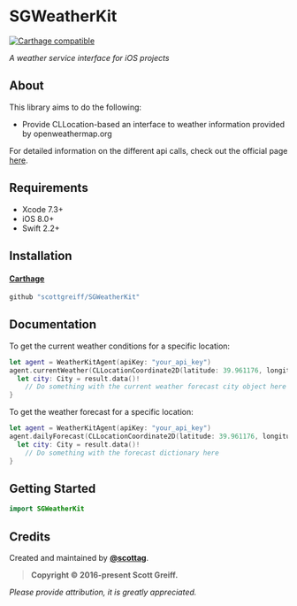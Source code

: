 # SGWeatherKit

[![Carthage compatible](https://img.shields.io/badge/Carthage-compatible-4BC51D.svg?style=flat)](https://github.com/Carthage/Carthage)

*A weather service interface for iOS projects*

## About

This library aims to do the following:

* Provide CLLocation-based an interface to weather information provided by openweathermap.org

For detailed information on the different api calls, check out the official page [here](http://openweathermap.org).

## Requirements

* Xcode 7.3+
* iOS 8.0+
* Swift 2.2+

## Installation

#### [Carthage](https://github.com/Carthage/Carthage)

````bash
github "scottgreiff/SGWeatherKit"
````

## Documentation

To get the current weather conditions for a specific location:

```swift
let agent = WeatherKitAgent(apiKey: "your_api_key")
agent.currentWeather(CLLocationCoordinate2D(latitude: 39.961176, longitude: -82.998794)) { result in
  let city: City = result.data()!
	// Do something with the current weather forecast city object here
}
```

To get the weather forecast for a specific location:

```swift
let agent = WeatherKitAgent(apiKey: "your_api_key")
agent.dailyForecast(CLLocationCoordinate2D(latitude: 39.961176, longitude: -82.998794)) { result in
  let city: City = result.data()!
	// Do something with the forecast dictionary here
}
```

## Getting Started

````swift
import SGWeatherKit
````

## Credits

Created and maintained by [**@scottag**](https://twitter.com/scottag).

>**Copyright &copy; 2016-present Scott Greiff.**

*Please provide attribution, it is greatly appreciated.*
